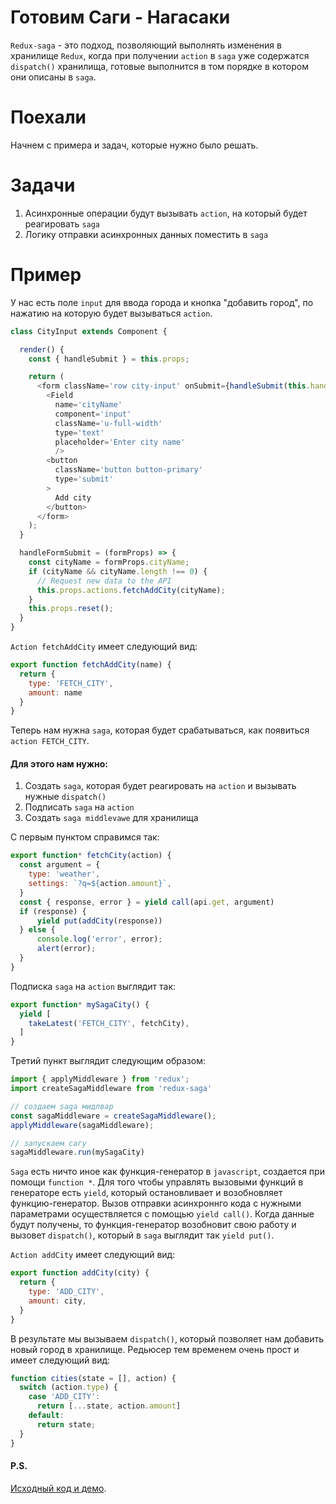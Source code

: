 # Готовим Саги - Нагасаки

`Redux-saga` - это подход, позволяющий выполнять изменения в хранилище `Redux`, когда при получении `action` в `saga` уже содержатся `dispatch()` хранилища, готовые выполнится в том порядке в котором они описаны в `saga`.

# Поехали

Начнем с примера и задач, которые нужно было решать.

# Задачи

1. Асинхронные операции будут вызывать `action`, на который будет реагировать `saga`
2. Логику отправки асинхронных данных поместить в `saga`

# Пример

У нас есть поле `input` для ввода города и кнопка "добавить город", по нажатию на которую будет вызываться `action`.

```javascript
class CityInput extends Component {

  render() {
    const { handleSubmit } = this.props;

    return (
      <form className='row city-input' onSubmit={handleSubmit(this.handleFormSubmit)}>
        <Field
          name='cityName'
          component='input'
          className='u-full-width'
          type='text'
          placeholder='Enter city name'
          />
        <button
          className='button button-primary'
          type='submit'
        >
          Add city
        </button>
      </form>
    );
  }

  handleFormSubmit = (formProps) => {
    const cityName = formProps.cityName;
    if (cityName && cityName.length !== 0) {
      // Request new data to the API
      this.props.actions.fetchAddCity(cityName);
    }
    this.props.reset();
  }
}
```

`Action fetchAddCity` имеет следующий вид:

```javascript
export function fetchAddCity(name) {
  return {
    type: 'FETCH_CITY',
    amount: name
  }
}
```

Теперь нам нужна `saga`, которая будет срабатываться, как появиться `action FETCH_CITY`. 

#### Для этого нам нужно:

1. Создать `saga`, которая будет реагировать на `action` и вызывать нужные `dispatch()`
2. Подписать `saga` на `action`
3. Создать `saga middlevawe` для хранилища

С первым пунктом справимся так:

```javascript
export function* fetchCity(action) {
  const argument = {
    type: 'weather', 
    settings: `?q=${action.amount}`,
  }
  const { response, error } = yield call(api.get, argument)
  if (response) {
      yield put(addCity(response))
  } else {
      console.log('error', error);
      alert(error);
  }
}
```

Подписка `saga` на `action` выглядит так:

```javascript
export function* mySagaCity() {
  yield [
    takeLatest('FETCH_CITY', fetchCity),
  ]
}
```

Третий пункт выглядит следующим образом:

```javascript
import { applyMiddleware } from 'redux';
import createSagaMiddleware from 'redux-saga'

// создаем saga мидлвар
const sagaMiddleware = createSagaMiddleware();
applyMiddleware(sagaMiddleware);

// запускаем сагу
sagaMiddleware.run(mySagaCity)
```

`Saga` есть ничто иное как функция-генератор в `javascript`, создается при помощи `function *`. Для того чтобы управлять вызовыми функций в генераторе есть `yield`, который остановливает и возобновляет функцию-генератор. Вызов отправки асинхроннго кода с нужными параметрами осуществляется с помощью `yield call()`. Когда данные будут получены, то функция-генератор возобновит свою работу и вызовет `dispatch()`, который в `saga` выглядит так `yield put()`.

`Action addCity` имеет следующий вид:

```javascript
export function addCity(city) {
  return {
    type: 'ADD_CITY',
    amount: city,
  }
}
```

В результате мы вызываем `dispatch()`, который позволяет нам добавить новый город в хранилище. Редьюсер тем временем очень прост и имеет следующий вид:

```javascript
function cities(state = [], action) {
  switch (action.type) {
    case 'ADD_CITY':
      return [...state, action.amount]
    default:
      return state;
  }
}
```
 
#### P.S.

[Исходный код и демо](https://github.com/s-kobets/weacher-spa).
